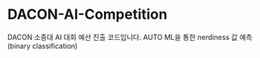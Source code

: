 # DACON-AI-Competition
DACON 소중대 AI 대회 예선 진출 코드입니다.
AUTO ML을 통한 nerdiness 값 예측 (binary classification)
